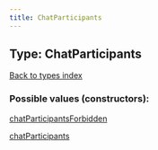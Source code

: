 ```yaml
---
title: ChatParticipants
---
```

## Type: ChatParticipants  
[Back to types index](index.md)



### Possible values (constructors):

[chatParticipantsForbidden](../constructors/chatParticipantsForbidden.md)  

[chatParticipants](../constructors/chatParticipants.md)  

